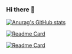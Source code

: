 ### Hi there 👋

<!--
**ItsGrard/ItsGrard** is a ✨ _special_ ✨ repository because its `README.md` (this file) appears on your GitHub profile.

Here are some ideas to get you started:

- 🔭 I’m currently working on ...
- 🌱 I’m currently learning ...
- 👯 I’m looking to collaborate on ...
- 🤔 I’m looking for help with ...
- 💬 Ask me about ...
- 📫 How to reach me: ...
- 😄 Pronouns: ...
- ⚡ Fun fact: ...
-->

[![Anurag's GitHub stats](https://github-readme-stats.vercel.app/api?username=ItsGrard&count_private=true&show_icons=true&theme=tokyonight)](https://github.com/ItsGrard/github-readme-stats)

[![Readme Card](https://github-readme-stats.vercel.app/api/pin/?username=ItsGrard&repo=github-readme-stats)](https://github.com/ItsGrard/ShellProject2)

[![Readme Card](https://github-readme-stats.vercel.app/api/pin/?username=ItsGrard&repo=github-readme-stats)](https://github.com/ItsGrard/costa_AutoMessage)


